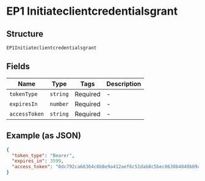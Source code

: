 
# EP1 Initiateclientcredentialsgrant

## Structure

`EP1Initiateclientcredentialsgrant`

## Fields

| Name | Type | Tags | Description |
|  --- | --- | --- | --- |
| `tokenType` | `string` | Required | - |
| `expiresIn` | `number` | Required | - |
| `accessToken` | `string` | Required | - |

## Example (as JSON)

```json
{
  "token_type": "Bearer",
  "expires_in": 3599,
  "access_token": "0dc792ca66364c6b8e9a412aef6c51dab8c5bec0630b4840b89cc564dcd3af4f"
}
```

